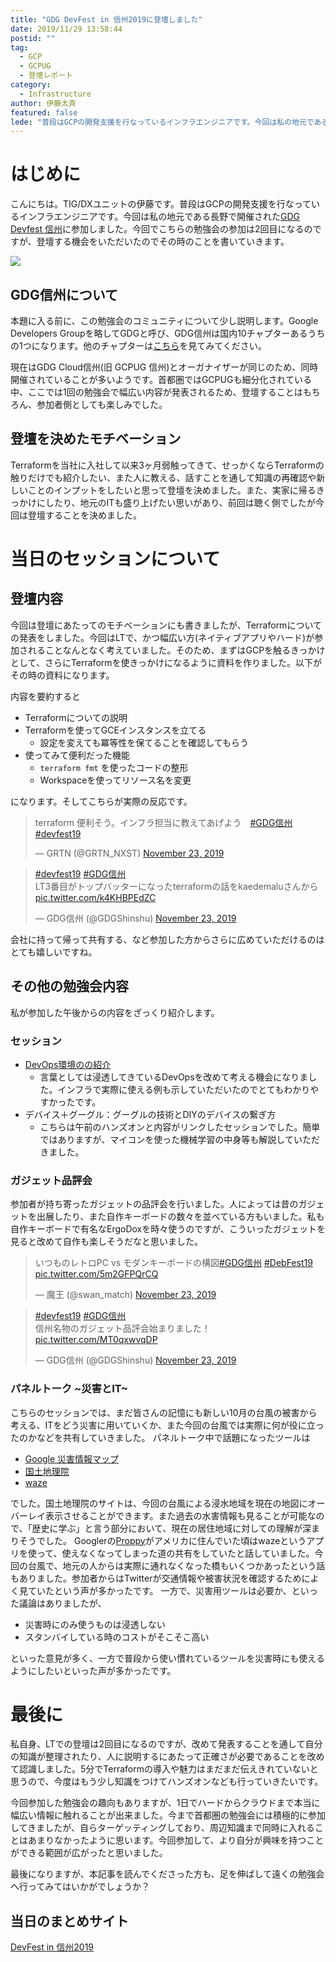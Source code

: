 ```yaml
---
title: "GDG DevFest in 信州2019に登壇しました"
date: 2019/11/29 13:58:44
postid: ""
tag:
  - GCP
  - GCPUG
  - 登壇レポート
category:
  - Infrastructure
author: 伊藤太斉
featured: false
lede: "普段はGCPの開発支援を行なっているインフラエンジニアです。今回は私の地元である長野で開催された GDG Devfest 信州 に参加しました。今回でこちらの勉強会の参加は2回目になるのですが、登壇する機会をいただいたのでその時のことを書いていきます。"
---
```

# はじめに
こんにちは。TIG/DXユニットの伊藤です。普段はGCPの開発支援を行なっているインフラエンジニアです。今回は私の地元である長野で開催された[GDG Devfest 信州](https://gdg-shinshu.connpass.com/event/151084/)に参加しました。今回でこちらの勉強会の参加は2回目になるのですが、登壇する機会をいただいたのでその時のことを書いていきます。

<img src="/images/20191129/photo_20191129_01.jpeg" class="img-small-size" loading="lazy">


## GDG信州について
本題に入る前に、この勉強会のコミュニティについて少し説明します。Google Developers Groupを略してGDGと呼び、GDG信州は国内10チャプターあるうちの1つになります。他のチャプターは[こちら](https://sites.google.com/site/gdgjapan/)を見てみてください。

現在はGDG Cloud信州(旧 GCPUG 信州)とオーガナイザーが同じのため、同時開催されていることが多いようです。首都圏ではGCPUGも細分化されている中、ここでは1回の勉強会で幅広い内容が発表されるため、登壇することはもちろん、参加者側としても楽しみでした。


## 登壇を決めたモチベーション
Terraformを当社に入社して以来3ヶ月弱触ってきて、せっかくならTerraformの触りだけでも紹介したい、また人に教える、話すことを通して知識の再確認や新しいことのインプットをしたいと思って登壇を決めました。また、実家に帰るきっかけにしたり、地元のITも盛り上げたい思いがあり、前回は聴く側でしたが今回は登壇することを決めました。


# 当日のセッションについて
## 登壇内容
今回は登壇にあたってのモチベーションにも書きましたが、Terraformについての発表をしました。今回はLTで、かつ幅広い方(ネイティブアプリやハード)が参加されることなんとなく考えていました。そのため、まずはGCPを触るきっかけとして、さらにTerraformを使きっかけになるように資料を作りました。以下がその時の資料になります。

<script async class="speakerdeck-embed" data-id="fea7b09893e0479cb2f4d5a969c43e70" data-ratio="1.33333333333333" src="//speakerdeck.com/assets/embed.js"></script>

内容を要約すると

- Terraformについての説明
- Terraformを使ってGCEインスタンスを立てる
    - 設定を変えても冪等性を保てることを確認してもらう
- 使ってみて便利だった機能
    - `terraform fmt` を使ったコードの整形
    - Workspaceを使ってリソース名を変更

になります。そしてこちらが実際の反応です。

<blockquote class="twitter-tweet"><p lang="ja" dir="ltr">terraform 便利そう。インフラ担当に教えてあげよう　<a href="https://twitter.com/hashtag/GDG%E4%BF%A1%E5%B7%9E?src=hash&amp;ref_src=twsrc%5Etfw">#GDG信州</a> <a href="https://twitter.com/hashtag/devfest19?src=hash&amp;ref_src=twsrc%5Etfw">#devfest19</a></p>&mdash; GRTN (@GRTN_NXST) <a href="https://twitter.com/GRTN_NXST/status/1198118758948061185?ref_src=twsrc%5Etfw">November 23, 2019</a></blockquote> <script async src="https://platform.twitter.com/widgets.js" charset="utf-8"></script>

<blockquote class="twitter-tweet"><p lang="ja" dir="ltr"><a href="https://twitter.com/hashtag/devfest19?src=hash&amp;ref_src=twsrc%5Etfw">#devfest19</a> <a href="https://twitter.com/hashtag/GDG%E4%BF%A1%E5%B7%9E?src=hash&amp;ref_src=twsrc%5Etfw">#GDG信州</a><br>LT3番目がトップバッターになったterraformの話をkaedemaluさんから <a href="https://t.co/k4KHBPEdZC">pic.twitter.com/k4KHBPEdZC</a></p>&mdash; GDG信州 (@GDGShinshu) <a href="https://twitter.com/GDGShinshu/status/1198118731253043200?ref_src=twsrc%5Etfw">November 23, 2019</a></blockquote> <script async src="https://platform.twitter.com/widgets.js" charset="utf-8"></script>

会社に持って帰って共有する、など参加した方からさらに広めていただけるのはとても嬉しいですね。

## その他の勉強会内容
私が参加した午後からの内容をざっくり紹介します。

### セッション
- [DevOps環境のの紹介](https://speakerdeck.com/koda/devfest-in-shinshu-2019-abount-devops-in-gcp)
    - 言葉としては浸透してきているDevOpsを改めて考える機会になりました。インフラで実際に使える例も示していただいたのでとてもわかりやすかったです。
- デバイス＋グーグル：グーグルの技術とDIYのデバイスの繋ぎ方
    - こちらは午前のハンズオンと内容がリンクしたセッションでした。簡単ではありますが、マイコンを使った機械学習の中身等も解説していただきました。

### ガジェット品評会
参加者が持ち寄ったガジェットの品評会を行いました。人によっては昔のガジェットを出展したり、また自作キーボードの数々を並べている方もいました。私も自作キーボードで有名なErgoDoxを時々使うのですが、こういったガジェットを見ると改めて自作も楽しそうだなと思いました。

<blockquote class="twitter-tweet"><p lang="ja" dir="ltr">いつものレトロPC vs モダンキーボードの構図<a href="https://twitter.com/hashtag/GDG%E4%BF%A1%E5%B7%9E?src=hash&amp;ref_src=twsrc%5Etfw">#GDG信州</a> <a href="https://twitter.com/hashtag/DebFest19?src=hash&amp;ref_src=twsrc%5Etfw">#DebFest19</a> <a href="https://t.co/5m2GFPQrCQ">pic.twitter.com/5m2GFPQrCQ</a></p>&mdash; 魔王 (@swan_match) <a href="https://twitter.com/swan_match/status/1198085871397826560?ref_src=twsrc%5Etfw">November 23, 2019</a></blockquote> <script async src="https://platform.twitter.com/widgets.js" charset="utf-8"></script>

<blockquote class="twitter-tweet"><p lang="ja" dir="ltr"><a href="https://twitter.com/hashtag/devfest19?src=hash&amp;ref_src=twsrc%5Etfw">#devfest19</a> <a href="https://twitter.com/hashtag/GDG%E4%BF%A1%E5%B7%9E?src=hash&amp;ref_src=twsrc%5Etfw">#GDG信州</a><br>信州名物のガジェット品評会始まりました！ <a href="https://t.co/MT0qxwvqDP">pic.twitter.com/MT0qxwvqDP</a></p>&mdash; GDG信州 (@GDGShinshu) <a href="https://twitter.com/GDGShinshu/status/1198112181981593600?ref_src=twsrc%5Etfw">November 23, 2019</a></blockquote> <script async src="https://platform.twitter.com/widgets.js" charset="utf-8"></script>


### パネルトーク ~災害とIT~
こちらのセッションでは、まだ皆さんの記憶にも新しい10月の台風の被害から考える、ITをどう災害に用いていくか、また今回の台風では実際に何が役に立ったのかなどを共有していきました。
パネルトーク中で話題になったツールは

- [Google 災害情報マップ](https://www.google.org/crisismap/japan?hl=ja&gl=jp)
- [国土地理院](https://maps.gsi.go.jp/#13/36.680751/138.285317/&base=std&ls=std%7C20191012typhoon19_chikumagawa_1016do_sokuho&blend=0&disp=11&lcd=seamlessphoto&vs=c0j0h0k0l0u0t0z0r0s1m0f0&vs2=f0&sync=1&base2=ort&ls2=ort%7Cexperimental_anno&disp2=11&lcd2=experimental_jhj)
- [waze](https://www.waze.com/ja)

でした。国土地理院のサイトは、今回の台風による浸水地域を現在の地図にオーバーレイ表示させることができます。また過去の水害情報も見ることが可能なので、「歴史に学ぶ」と言う部分において、現在の居住地域に対しての理解が深まりそうでした。
Googlerの[Proppy](https://twitter.com/proppy)がアメリカに住んでいた頃はwazeというアプリを使って、使えなくなってしまった道の共有をしていたと話していました。今回の台風で、地元の人からは実際に通れなくなった橋もいくつかあったという話もありました。参加者からはTwitterが交通情報や被害状況を確認するためによく見ていたという声が多かったです。
一方で、災害用ツールは必要か、といった議論はありましたが、

- 災害時にのみ使うものは浸透しない
- スタンバイしている時のコストがそこそこ高い

といった意見が多く、一方で普段から使い慣れているツールを災害時にも使えるようにしたいといった声が多かったです。

# 最後に
私自身、LTでの登壇は2回目になるのですが、改めて発表することを通して自分の知識が整理されたり、人に説明するにあたって正確さが必要であることを改めて認識しました。5分でTerraformの導入や魅力はまだまだ伝えきれていないと思うので、今度はもう少し知識をつけてハンズオンなども行っていきたいです。

今回参加した勉強会の趣向もありますが、1日でハードからクラウドまで本当に幅広い情報に触れることが出来ました。今まで首都圏の勉強会には積極的に参加してきましたが、自らターゲッティングしており、周辺知識まで同時に入れることはあまりなかったように思います。今回参加して、より自分が興味を持つことができる範囲が広がったと思いました。

最後になりますが、本記事を読んでくださった方も、足を伸ばして遠くの勉強会へ行ってみてはいかがでしょうか？

## 当日のまとめサイト

[DevFest in 信州2019](https://sites.google.com/site/gdgshinshu/home/archive/devfest19)
